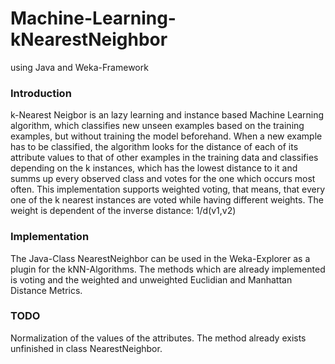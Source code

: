# Machine-Learning-kNearestNeighbor
using Java and Weka-Framework

### Introduction
k-Nearest Neigbor is an lazy learning and instance based Machine Learning algorithm, which classifies new unseen examples based on the training examples, but without training the model beforehand. When a new example has to be classified, the algorithm looks for the distance of each of its attribute values to that of other examples in the training data and classifies depending on the k instances, which has the lowest distance to it and summs up every observed class and votes for the one which occurs most often. This implementation supports weighted voting, that means, that every one of the k nearest instances are voted while having different weights. The weight is dependent of the inverse distance: 1/d(v1,v2)

### Implementation
The Java-Class NearestNeighbor can be used in the Weka-Explorer as a plugin for the kNN-Algorithms. The methods which are 
already implemented is voting and the weighted and unweighted Euclidian and Manhattan Distance Metrics.

### TODO 
Normalization of the values of the attributes. The method already exists unfinished in class NearestNeighbor.
